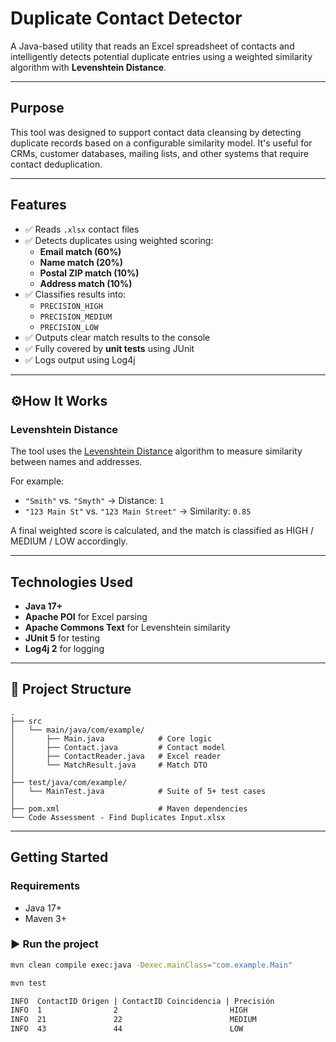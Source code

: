 # Duplicate Contact Detector

A Java-based utility that reads an Excel spreadsheet of contacts and intelligently detects potential duplicate entries using a weighted similarity algorithm with **Levenshtein Distance**.

---

## Purpose

This tool was designed to support contact data cleansing by detecting duplicate records based on a configurable similarity model. It's useful for CRMs, customer databases, mailing lists, and other systems that require contact deduplication.

---

## Features

- ✅ Reads `.xlsx` contact files
- ✅ Detects duplicates using weighted scoring:
  - **Email match (60%)**
  - **Name match (20%)**
  - **Postal ZIP match (10%)**
  - **Address match (10%)**
- ✅ Classifies results into:
  - `PRECISION_HIGH`
  - `PRECISION_MEDIUM`
  - `PRECISION_LOW`
- ✅ Outputs clear match results to the console
- ✅ Fully covered by **unit tests** using JUnit
- ✅ Logs output using Log4j

---

## ⚙How It Works

### Levenshtein Distance

The tool uses the [Levenshtein Distance](https://en.wikipedia.org/wiki/Levenshtein_distance) algorithm to measure similarity between names and addresses.

For example:
- `"Smith"` vs. `"Smyth"` → Distance: `1`
- `"123 Main St"` vs. `"123 Main Street"` → Similarity: `0.85`

A final weighted score is calculated, and the match is classified as HIGH / MEDIUM / LOW accordingly.

---

## Technologies Used

- **Java 17+**
- **Apache POI** for Excel parsing
- **Apache Commons Text** for Levenshtein similarity
- **JUnit 5** for testing
- **Log4j 2** for logging

---

## 📁 Project Structure

```
.
├── src
│   └── main/java/com/example/
│       ├── Main.java            # Core logic
│       ├── Contact.java         # Contact model
│       ├── ContactReader.java   # Excel reader
│       └── MatchResult.java     # Match DTO
│
├── test/java/com/example/
│   └── MainTest.java            # Suite of 5+ test cases
│
├── pom.xml                      # Maven dependencies
└── Code Assessment - Find Duplicates Input.xlsx
```
---

## Getting Started

### Requirements
- Java 17+
- Maven 3+

### ▶ Run the project

```bash
mvn clean compile exec:java -Dexec.mainClass="com.example.Main"

mvn test

INFO  ContactID Origen | ContactID Coincidencia | Precisión
INFO  1                2                         HIGH
INFO  21               22                        MEDIUM
INFO  43               44                        LOW
